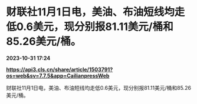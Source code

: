 # 财联社11月1日电，美油、布油短线均走低0.6美元，现分别报81.11美元/桶和85.26美元/桶。

**2023-10-31 17:24**

**https://api3.cls.cn/share/article/1503791?os=web&sv=7.7.5&app=CailianpressWeb**

财联社11月1日电，美油、布油短线均走低0.6美元，现分别报81.11美元/桶和85.26美元/桶。